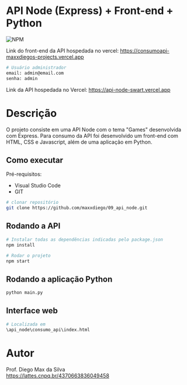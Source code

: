 # API Node (Express) + Front-end + Python
![NPM](https://img.shields.io/npm/l/react)

Link do front-end da API hospedada no vercel: https://consumoapi-maxxdiegos-projects.vercel.app

```bash
# Usuário administrador
email: admin@email.com
senha: admin
```

Link da API hospedada no Vercel: https://api-node-swart.vercel.app

# Descrição

O projeto consiste em uma API Node com o tema "Games" desenvolvida com Express. 
Para consumo da API foi desenvolvido um front-end com HTML, CSS e Javascript, além de uma aplicação em Python.

## Como executar

Pré-requisitos: 
- Visual Studio Code
- GIT

```bash
# clonar repositório
git clone https://github.com/maxxdiego/09_api_node.git

```

## Rodando a API

```bash
# Instalar todas as dependências indicadas pelo package.json
npm install

```

```bash
# Rodar o projeto
npm start

```

## Rodando a aplicação Python

```bash
python main.py

```

## Interface web
```bash
# Localizada em
\api_node\consumo_api\index.html

```

# Autor

Prof. Diego Max da Silva<br>
https://lattes.cnpq.br/4370663836049458
